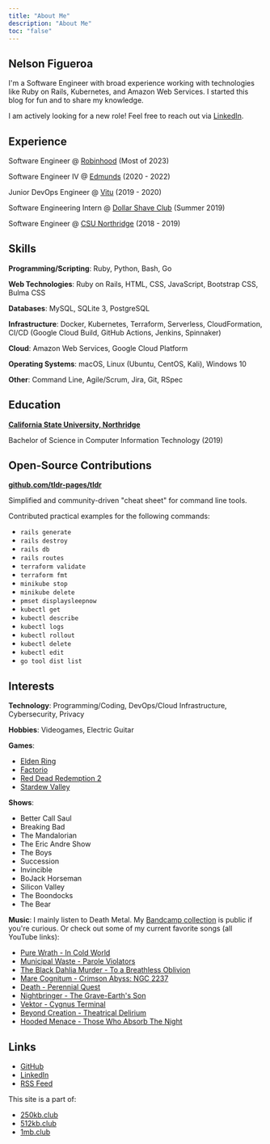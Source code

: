 ```yaml
---
title: "About Me"
description: "About Me"
toc: "false"
---
```


## Nelson Figueroa

I'm a Software Engineer with broad experience working with technologies like
Ruby on Rails, Kubernetes, and Amazon Web Services.
I started this blog for fun and to share my knowledge.

I am actively looking for a new role! Feel free to reach out via [LinkedIn](https://www.linkedin.com/in/nelsonfigueroa1/).

## Experience

Software Engineer @ [Robinhood](https://robinhood.com) (Most of 2023)

Software Engineer IV @ [Edmunds](https://edmunds.com) (2020 - 2022)

Junior DevOps Engineer @ [Vitu](https://vitu.com/) (2019 - 2020)

Software Engineering Intern @ [Dollar Shave Club](https://dollarshaveclub.com/) (Summer 2019)

Software Engineer @ [CSU Northridge](https://csun.edu/) (2018 - 2019)

## Skills

**Programming/Scripting**: Ruby, Python, Bash, Go

**Web Technologies**: Ruby on Rails, HTML, CSS, JavaScript, Bootstrap CSS, Bulma CSS

**Databases**: MySQL, SQLite 3, PostgreSQL

**Infrastructure**: Docker, Kubernetes, Terraform, Serverless, CloudFormation, CI/CD (Google Cloud Build, GitHub Actions, Jenkins, Spinnaker)

**Cloud**: Amazon Web Services, Google Cloud Platform

**Operating Systems**: macOS, Linux (Ubuntu, CentOS, Kali), Windows 10

**Other**: Command Line, Agile/Scrum, Jira, Git, RSpec

##  Education

**[California State University, Northridge](https://www.csun.edu/)**

Bachelor of Science in Computer Information Technology (2019)

## Open-Source Contributions

**[github.com/tldr-pages/tldr](https://github.com/tldr-pages/tldr/commits?author=nelsonfigueroa)**

Simplified and community-driven "cheat sheet" for command line tools.

Contributed practical examples for the following commands:
- `rails generate`
- `rails destroy`
- `rails db`
- `rails routes`
- `terraform validate`
- `terraform fmt`
- `minikube stop`
- `minikube delete`
- `pmset displaysleepnow`
- `kubectl get`
- `kubectl describe`
- `kubectl logs`
- `kubectl rollout`
- `kubectl delete`
- `kubectl edit`
- `go tool dist list`

## Interests

**Technology**: Programming/Coding, DevOps/Cloud Infrastructure, Cybersecurity, Privacy

**Hobbies**: Videogames, Electric Guitar

**Games**:
- [Elden Ring](https://en.bandainamcoent.eu/elden-ring/elden-ring)
- [Factorio](https://www.factorio.com/)
- [Red Dead Redemption 2](https://www.rockstargames.com/reddeadredemption2/)
- [Stardew Valley](https://www.stardewvalley.net/)

**Shows**:
- Better Call Saul
- Breaking Bad
- The Mandalorian
- The Eric Andre Show
- The Boys
- Succession
- Invincible
- BoJack Horseman
- Silicon Valley
- The Boondocks
- The Bear

**Music**: I mainly listen to Death Metal. My [Bandcamp collection](https://bandcamp.com/nelsonfigueroa) is public if you're curious. Or check out some of my current favorite songs (all YouTube links):

- [Pure Wrath - In Cold World](https://www.youtube.com/watch?v=8OcqfKqxd8o)
- [Municipal Waste - Parole Violators](https://www.youtube.com/watch?v=2vO_D8XuA_o)
- [The Black Dahlia Murder - To a Breathless Oblivion](https://www.youtube.com/watch?v=K0lhfICzWKI)
- [Mare Cognitum - Crimson Abyss: NGC 2237](https://www.youtube.com/watch?v=0kdx79x90HI)
- [Death - Perennial Quest](https://www.youtube.com/watch?v=qcVp-ggYIEc)
- [Nightbringer - The Grave-Earth's Son](https://www.youtube.com/watch?v=EGA3vcKxYec)
- [Vektor - Cygnus Terminal](https://www.youtube.com/watch?v=BpL3j8sCPAw)
- [Beyond Creation - Theatrical Delirium](https://www.youtube.com/watch?v=aBNb3HR-ihA)
- [Hooded Menace - Those Who Absorb The Night](https://www.youtube.com/watch?v=jiuTCf9w-_E)

## Links
- [GitHub](https://github.com/nelsonfigueroa)
- [LinkedIn](https://www.linkedin.com/in/nelsonfigueroa1/)
- [RSS Feed](/index.xml)

This site is a part of:
- [250kb.club](https://250kb.club)
- [512kb.club](https://512kb.club)
- [1mb.club](https://1mb.club)
